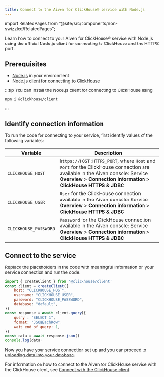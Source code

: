 ```yaml
---
title: Connect to the Aiven for ClickHouse® service with Node.js
---
```


import RelatedPages from "@site/src/components/non-swizzled/RelatedPages";

Learn how to connect to your Aiven for ClickHouse® service with Node.js
using the official Node.js client for connecting to ClickHouse and the
HTTPS port.

## Prerequisites

-   [Node.js](https://nodejs.org/en/download/) in your environment
-   [Node.js client for connecting to
    ClickHouse](https://clickhouse.com/docs/en/integrations/language-clients/javascript#environment-requirements-nodejs)

:::tip
You can install the Node.js client for connecting to ClickHouse using

```shell
npm i @clickhouse/client
```
:::

## Identify connection information

To run the code for connecting to your service, first identify values of
the following variables:

|       Variable        |                                                                                             Description                                                                                              |
|-----------------------|------------------------------------------------------------------------------------------------------------------------------------------------------------------------------------------------------|
| `CLICKHOUSE_HOST`     | `https://HOST:HTTPS_PORT`, where `Host` and `Port` for the ClickHouse connection are available in the Aiven console: Service **Overview** > **Connection information** > **ClickHouse HTTPS & JDBC** |
| `CLICKHOUSE_USER`     | `User` for the ClickHouse connection available in the Aiven console: Service **Overview** > **Connection information** > **ClickHouse HTTPS & JDBC**                                                 |
| `CLICKHOUSE_PASSWORD` | `Password` for the ClickHouse connection available in the Aiven console: Service **Overview** > **Connection information** > **ClickHouse HTTPS & JDBC**                                             |

## Connect to the service

Replace the placeholders in the code with meaningful information on your
service connection and run the code.

```javascript
import { createClient } from '@clickhouse/client'
const client = createClient({
    host: "CLICKHOUSE_HOST",
    username: "CLICKHOUSE_USER",
    password: "CLICKHOUSE_PASSWORD",
    database: "default",
})
const response = await client.query({
    query : "SELECT 1",
    format: "JSONEachRow",
    wait_end_of_query: 1,
})
const data = await response.json()
console.log(data)
```

Now you have your service connection set up and you can proceed to
[uploading data into your database](/docs/products/clickhouse/get-started#load-a-dataset).

<RelatedPages/>

For information on how to connect to the Aiven for ClickHouse service
with the ClickHouse client, see
[Connect with the ClickHouse client](/docs/products/clickhouse/howto/connect-with-clickhouse-cli).
